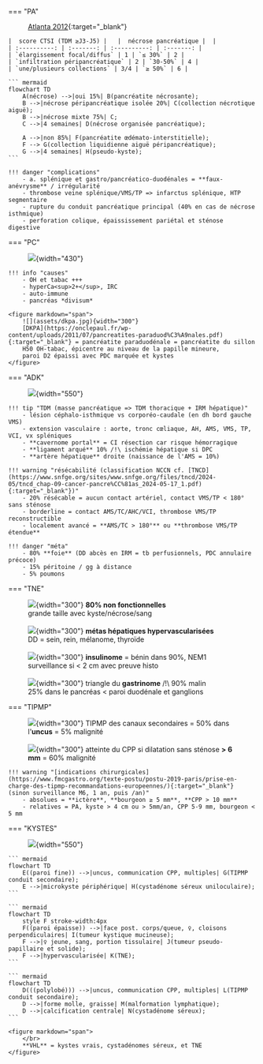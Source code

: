 === "PA"
    <figure markdown="span">
        [Atlanta 2012](https://onclepaul.net/wp-content/uploads/2011/07/pancr%C3%A9atites-Atlanta-r%C3%A9vis%C3%A9-2012FILEminimizer.pdf){:target="_blank"}  
    </figure>

    |  score CTSI (TDM ≥J3-J5) |   |  nécrose pancréatique |  | 
    | :----------: | :-------: | :----------: | :-------: |
    | `élargissement focal/diffus` | 1 | `≤ 30%` | 2 |
    | `infiltration péripancréatique` | 2 | `30-50%` | 4 |
    | `une/plusieurs collections` | 3/4 | `≥ 50%` | 6 |

    ``` mermaid
    flowchart TD
        A(nécrose) -->|oui 15%| B(pancréatite nécrosante);
        B -->|nécrose péripancréatique isolée 20%| C(collection nécrotique aiguë);
        B -->|nécrose mixte 75%| C;
        C -->|4 semaines| D(nécrose organisée pancréatique);

        A -->|non 85%| F(pancréatite œdémato-interstitielle);
        F --> G(collection liquidienne aiguë péripancréatique);
        G -->|4 semaines| H(pseudo-kyste);
    ```

    !!! danger "complications"
        - a. splénique et gastro/pancréatico-duodénales = **faux-anévrysme** / irrégularité
        - thrombose veine splénique/VMS/TP => infarctus splénique, HTP segmentaire
        - rupture du conduit pancréatique principal (40% en cas de nécrose isthmique)
        - perforation colique, épaississement pariétal et sténose digestive


=== "PC"
    <figure markdown="span">
        ![](assets/PC.jpg){width="430"}
    </figure>

    !!! info "causes"
        - OH et tabac +++
        - hyperCa<sup>2+</sup>, IRC
        - auto-immune
        - pancréas *divisum* 

    <figure markdown="span">
        ![](assets/dkpa.jpg){width="300"}
        [DKPA](https://onclepaul.fr/wp-content/uploads/2011/07/pancreatites-paraduod%C3%A9nales.pdf){:target="_blank"} = pancréatite paraduodénale = pancréatite du sillon  
        H50 OH-tabac, épicentre au niveau de la papille mineure,  
        paroi D2 épaissi avec PDC marquée et kystes
    </figure>


=== "ADK"
    <figure markdown="span">
        ![](assets/anatpanc.jpg){width="550"}
    </figure>

    !!! tip "TDM (masse pancréatique => TDM thoracique + IRM hépatique)"
        - lésion céphalo-isthmique vs corporéo-caudale (en dh bord gauche VMS)
        - extension vasculaire : aorte, tronc cœliaque, AH, AMS, VMS, TP, VCI, vx spléniques
        - **cavernome portal** = CI résection car risque hémorragique
        - **ligament arqué** 10% /!\ ischémie hépatique si DPC
        - **artère hépatique** droite (naissance de l'AMS = 10%)

    !!! warning "résécabilité (classification NCCN cf. [TNCD](https://www.snfge.org/sites/www.snfge.org/files/tncd/2024-05/tncd_chap-09-cancer-pancre%CC%81as_2024-05-17_1.pdf){:target="_blank"})"
        - 20% résécable = aucun contact artériel, contact VMS/TP < 180° sans sténose
        - borderline = contact AMS/TC/AHC/VCI, thrombose VMS/TP reconstructible
        - localement avancé = **AMS/TC > 180°** ou **thrombose VMS/TP étendue**

    !!! danger "méta"
        - 80% **foie** (DD abcès en IRM = tb perfusionnels, PDC annulaire précoce)
        - 15% péritoine / gg à distance
        - 5% poumons


=== "TNE"
    <figure markdown="span">
        ![](assets/TNE.jpg){width="300"}
        **80% non fonctionnelles**  
        grande taille avec kyste/nécrose/sang  
        </br>
        ![](assets/metashyper.jpg){width="300"}
        **métas hépatiques hypervascularisées**  
        DD = sein, rein, mélanome, thyroïde  
        </br>
        ![](assets/insulinome.jpg){width="300"}
        **insulinome** = bénin dans 90%, NEM1  
        surveillance si < 2 cm avec preuve histo  
        </br>
        ![](assets/gastrinome.jpg){width="300"}
        triangle du **gastrinome** /!\ 90% malin  
        25% dans le pancréas < paroi duodénale et ganglions
    </figure>  


=== "TIPMP"
    <figure markdown="span">
        ![](assets/tipmp.jpg){width="300"}
        TIPMP des canaux secondaires = 50% dans l'**uncus** = 5% malignité  
        </br>
        ![](assets/tipmpcpp.jpg){width="300"}
        atteinte du CPP si dilatation sans sténose **> 6 mm** = 60% malignité  
    </figure> 

    !!! warning "[indications chirurgicales](https://www.fmcgastro.org/texte-postu/postu-2019-paris/prise-en-charge-des-tipmp-recommandations-europeennes/){:target="_blank"} (sinon surveillance M6, 1 an, puis /an)"
        - absolues = **ictère**, **bourgeon ≥ 5 mm**, **CPP > 10 mm**
        - relatives = PA, kyste > 4 cm ou > 5mm/an, CPP 5-9 mm, bourgeon < 5 mm


=== "KYSTES"
    <figure markdown="span">
        ![](assets/kystespanc.jpg){width="550"}
    </figure> 

    ``` mermaid
    flowchart TD
        E((paroi fine)) -->|uncus, communication CPP, multiples| G(TIPMP conduit secondaire); 
        E -->|microkyste périphérique| H(cystadénome séreux uniloculaire);
    ```

    ``` mermaid
    flowchart TD
        style F stroke-width:4px
        F((paroi épaisse)) -->|face post. corps/queue, ♀, cloisons perpendiculaires| I(tumeur kystique mucineuse);
        F -->|♀ jeune, sang, portion tissulaire| J(tumeur pseudo-papillaire et solide); 
        F -->|hypervascularisée| K(TNE);
    ```

    ``` mermaid
    flowchart TD
        D(((polylobé))) -->|uncus, communication CPP, multiples| L(TIPMP conduit secondaire);
        D -->|forme molle, graisse| M(malformation lymphatique);
        D -->|calcification centrale| N(cystadénome séreux);
    ```

    <figure markdown="span">
        </br>
        **VHL** = kystes vrais, cystadénomes séreux, et TNE
    </figure> 